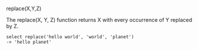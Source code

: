 replace(X,Y,Z)

The replace(X, Y, Z) function returns X with every occurrence of Y replaced by Z.

```
select replace('hello world', 'world', 'planet')
-> 'hello planet'
```
